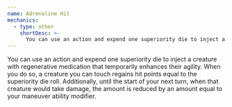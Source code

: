 ```yaml
---
name: Adrenaline Hit
mechanics:
  - type: other
    shortDesc: >-
      You can use an action and expend one superiority die to inject a creature with regenerative medication that temporarily enhances their agility. When you do so, a creature you can touch regains hit points equal to the superiority die roll. Additionally, until the start of your next turn, when that creature would take damage, the amount is reduced by an amount equal to your maneuver ability modifier.
---
```

You can use an action and expend one superiority die to inject a creature with regenerative medication that temporarily enhances their agility. When you do so, a creature you can touch regains hit points equal to the superiority die roll. Additionally, until the start of your next turn, when that creature would take damage, the amount is reduced by an amount equal to your maneuver ability modifier.
